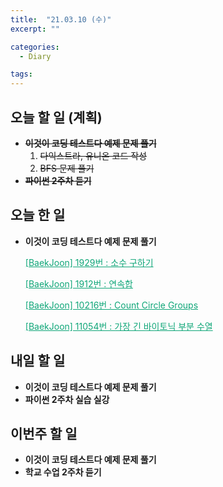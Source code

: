 ```yaml
---
title:  "21.03.10 (수)"
excerpt: ""

categories:
  - Diary

tags:
---
```


## 오늘 할 일 (계획)

- ~~**이것이 코딩 테스트다 예제 문제 풀기**~~
  1. ~~다익스트라, 유니온 코드 작성~~
  2. ~~BFS 문제 풀기~~
- ~~**파이썬 2주차 듣기**~~


## 오늘 한 일

- **이것이 코딩 테스트다 예제 문제 풀기**

  <a href="https://nam-ki-bok.github.io/baekjoon/Baek_1929/" style="color:#0FA678" target="_blank">[BaekJoon] 1929번 : 소수 구하기</a>
  
  <a href="https://nam-ki-bok.github.io/baekjoon/Baek_1912/" style="color:#0FA678" target="_blank">[BaekJoon] 1912번 : 연속합</a>
  
  <a href="https://nam-ki-bok.github.io/baekjoon/Baek_10216/" style="color:#0FA678" target="_blank">[BaekJoon] 10216번 : Count Circle Groups</a>
  
  <a href="https://nam-ki-bok.github.io/baekjoon/Baek_11054/" style="color:#0FA678" target="_blank">[BaekJoon] 11054번 : 가장 긴 바이토닉 부분 수열</a>

##  내일 할 일

- **이것이 코딩 테스트다 예제 문제 풀기**
- **파이썬 2주차 실습 실강**

## 이번주 할 일

- **이것이 코딩 테스트다 예제 문제 풀기**
- **학교 수업 2주차 듣기**

<br>
